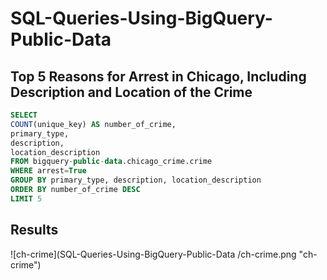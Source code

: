 # SQL-Queries-Using-BigQuery-Public-Data

## Top 5 Reasons for Arrest in Chicago, Including Description and Location of the Crime
```SQL
SELECT
COUNT(unique_key) AS number_of_crime, 
primary_type,
description,
location_description
FROM bigquery-public-data.chicago_crime.crime
WHERE arrest=True
GROUP BY primary_type, description, location_description
ORDER BY number_of_crime DESC
LIMIT 5
```
## Results
![ch-crime](SQL-Queries-Using-BigQuery-Public-Data
/ch-crime.png "ch-crime")

